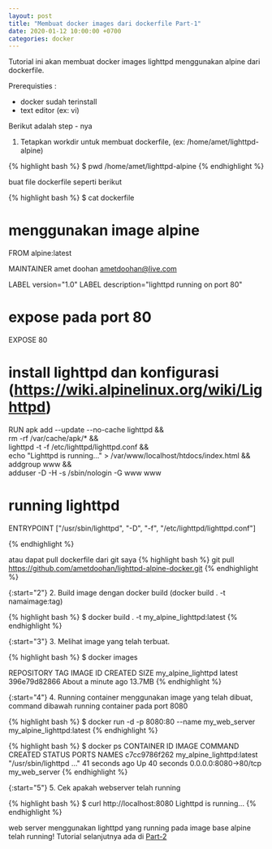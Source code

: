 ```yaml
---
layout: post
title: "Membuat docker images dari dockerfile Part-1"
date: 2020-01-12 10:00:00 +0700
categories: docker
---
```


Tutorial ini akan membuat docker images lighttpd menggunakan alpine dari dockerfile.


Prerequisties :
- docker sudah terinstall
- text editor (ex: vi)

Berikut adalah step - nya

1. Tetapkan workdir untuk membuat dockerfile, (ex: /home/amet/lighttpd-alpine)

{% highlight bash %}
$ pwd
/home/amet/lighttpd-alpine
{% endhighlight %}

buat file dockerfile seperti berikut

{% highlight bash %}
$ cat dockerfile

# menggunakan image alpine
FROM alpine:latest

MAINTAINER amet doohan <ametdoohan@live.com>

LABEL version="1.0"
LABEL description="lighttpd running on port 80"

# expose pada port 80
EXPOSE 80

# install lighttpd dan konfigurasi (https://wiki.alpinelinux.org/wiki/Lighttpd)
RUN apk add --update --no-cache lighttpd && \
        rm -rf /var/cache/apk/* && \
        lighttpd -t -f /etc/lighttpd/lighttpd.conf && \
        echo "Lighttpd is running..." > /var/www/localhost/htdocs/index.html && \
        addgroup www && \
        adduser -D -H -s /sbin/nologin -G www www

# running lighttpd
ENTRYPOINT ["/usr/sbin/lighttpd", "-D", "-f", "/etc/lighttpd/lighttpd.conf"]

{% endhighlight %}

atau dapat pull dockerfile dari git saya
{% highlight bash %}
git pull https://github.com/ametdoohan/lighttpd-alpine-docker.git
{% endhighlight %}

{:start="2"}
2. Build image dengan docker build (docker build . -t namaimage:tag)

{% highlight bash %}
$ docker build . -t my_alpine_lighttpd:latest
{% endhighlight %}

{:start="3"}
3. Melihat image yang telah terbuat.

{% highlight bash %}
$ docker images

REPOSITORY           TAG                 IMAGE ID            CREATED              SIZE
my_alpine_lighttpd   latest              396e79d82866        About a minute ago   13.7MB
{% endhighlight %}

{:start="4"}
4. Running container menggunakan image yang telah dibuat, command dibawah running container pada port 8080

{% highlight bash %}
$ docker run -d -p 8080:80 --name my_web_server my_alpine_lighttpd:latest
{% endhighlight %}

{% highlight bash %}
$  docker ps
CONTAINER ID        IMAGE                       COMMAND                  CREATED             STATUS              PORTS                  NAMES
c7cc9786f262        my_alpine_lighttpd:latest   "/usr/sbin/lighttpd …"   41 seconds ago      Up 40 seconds       0.0.0.0:8080->80/tcp   my_web_server
{% endhighlight %}

{:start="5"}
5. Cek apakah webserver telah running

{% highlight bash %}
$ curl http://localhost:8080
Lighttpd is running...
{% endhighlight %}

web server menggunakan lighttpd yang running pada image base alpine telah running! Tutorial selanjutnya ada di [Part-2](https://ametdoohan.github.io/id-docker-push-registry/) 
